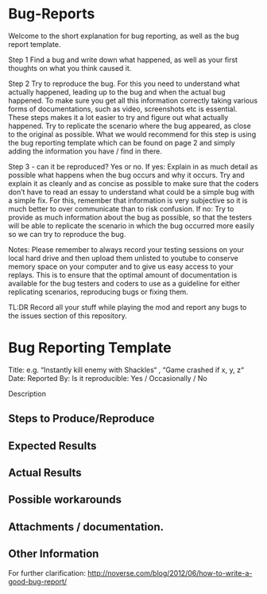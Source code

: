 # Bug-Reports

Welcome to the short explanation for bug reporting,
as well as the bug report template.
 
Step 1
Find a bug and write down what happened, as well as your first thoughts on what you think caused it.
 
Step 2
Try to reproduce the bug. For this you need to understand what actually happened, leading up to the bug and when the actual bug happened. To make sure you get all this information correctly taking various forms of documentations, such as video, screenshots etc is essential. These steps makes it a lot easier to try and figure out what actually happened.
Try to replicate the scenario where the bug appeared, as close to the original as possible. What we would recommend for this step is using the bug reporting template which can be found on page 2 and simply adding the information you have / find in there.
 
Step 3 - can it be reproduced? Yes or no.
If yes:
Explain in as much detail as possible what happens when the bug occurs and why it occurs. Try and explain it as cleanly and as concise as possible to make sure that the coders don’t have to read an essay to understand what could be a simple bug with a simple fix. For this, remember that information is very subjective so it is much better to over communicate than to risk confusion.
If no:
Try to provide as much information about the bug as possible, so that the testers will be able to replicate the scenario in which the bug occurred more easily so we can try to reproduce the bug.
 
Notes:
Please remember to always record your testing sessions on your local hard drive and then upload them unlisted to youtube to conserve memory space on your computer and to give us easy access to your replays. This is to ensure that the optimal amount of documentation is available for the bug testers and coders to use as a guideline for either replicating scenarios, reproducing bugs or fixing them.




TL:DR Record all your stuff while playing the mod and report any bugs to the issues section of this repository.
 
 
 
Bug Reporting Template
==============================

Title: e.g. “Instantly kill enemy with Shackles“ , “Game crashed if x, y, z“
Date:
Reported By:
Is it reproducible: Yes / Occasionally / No


Description

Steps to Produce/Reproduce
--------------------------

Expected Results
--------------------------

Actual Results
--------------------------

Possible workarounds
--------------------------

Attachments / documentation.
--------------------------

Other Information
--------------------------







For further clarification: http://noverse.com/blog/2012/06/how-to-write-a-good-bug-report/
